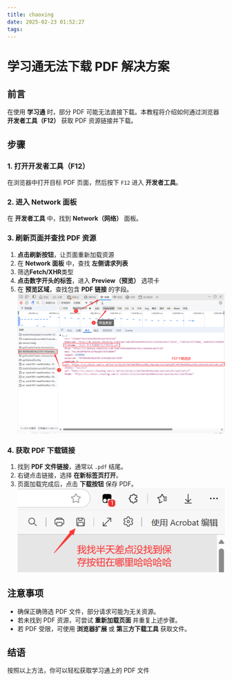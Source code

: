 ```yaml
---
title: chaoxing
date: 2025-02-23 01:52:27
tags:
---
```


# 学习通无法下载 PDF 解决方案

## 前言

在使用 **学习通** 时，部分 PDF 可能无法直接下载。本教程将介绍如何通过浏览器 **开发者工具（F12）** 获取 PDF 资源链接并下载。

## 步骤

### 1. 打开开发者工具（F12）

在浏览器中打开目标 PDF 页面，然后按下 `F12` 进入 **开发者工具**。

### 2. 进入 Network 面板

在 **开发者工具** 中，找到 **Network（网络）** 面板。

### 3. 刷新页面并查找 PDF 资源

1. **点击刷新按钮**，让页面重新加载资源
2. 在 **Network 面板** 中，查找 **左侧请求列表**
3. 筛选**Fetch/XHR**类型
4. **点击数字开头的标签**，进入 **Preview（预览）** 选项卡
5. 在 **预览区域**，查找包含 **PDF 链接** 的字段。
   ![](https://raw.githubusercontent.com/Brian510000/pic_bed/main/web-site/20250223014641519.png)

### 4. 获取 PDF 下载链接

1. 找到 **PDF 文件链接**，通常以 `.pdf` 结尾。
2. 右键点击链接，选择 **在新标签页打开**。
3. 页面加载完成后，点击 **下载按钮** 保存 PDF。
   ![](https://raw.githubusercontent.com/Brian510000/pic_bed/main/web-site/20250223015126105.png)

## 注意事项

- 确保正确筛选 PDF 文件，部分请求可能为无关资源。
- 若未找到 PDF 资源，可尝试 **重新加载页面** 并重复上述步骤。
- 若 PDF 受限，可使用 **浏览器扩展** 或 **第三方下载工具** 获取文件。

## 结语

按照以上方法，你可以轻松获取学习通上的 PDF 文件
